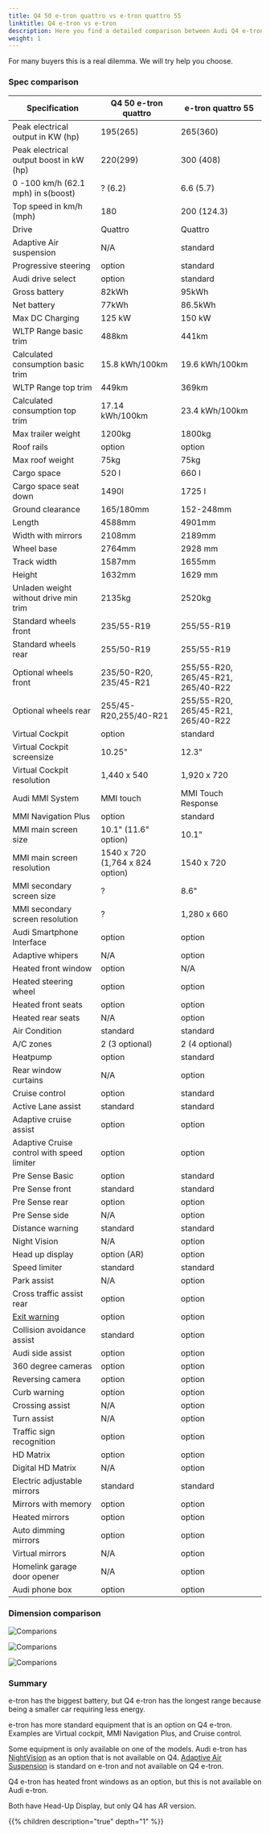 ```yaml
---
title: Q4 50 e-tron quattro vs e-tron quattro 55
linktitle: Q4 e-tron vs e-tron
description: Here you find a detailed comparison between Audi Q4 e-tron 50 Quattro and Audi e-tron 55.
weight: 1
---
```


For many buyers this is a real dilemma.  We will try help you choose.

### Spec comparison

| Specification      | Q4 50 e-tron quattro | e-tron quattro 55|
| ----------- | ----------- |----------- |
| Peak electrical output in KW (hp) | 195(265) | 265(360) |
| Peak electrical output boost in kW (hp) | 220(299) | 300 (408) |
| 0 -100 km/h (62.1 mph) in s(boost) | ? (6.2) | 6.6 (5.7)|
| Top speed in km/h (mph) | 180 | 200 (124.3) |
| Drive | Quattro | Quattro |
| Adaptive Air suspension | N/A | standard |
| Progressive steering | option | standard |
| Audi drive select | option | standard |
| Gross battery | 82kWh | 95kWh |
| Net battery | 77kWh | 86.5kWh |
| Max DC Charging | 125 kW | 150 kW |
| WLTP Range basic trim | 488km | 441km |
| Calculated consumption basic trim | 15.8 kWh/100km | 19.6 kWh/100km |
| WLTP Range top trim | 449km | 369km |
| Calculated consumption top trim | 17.14 kWh/100km | 23.4 kWh/100km |
| Max trailer weight | 1200kg | 1800kg |
| Roof rails | option | option |
| Max roof weight | 75kg | 75kg |
| Cargo space | 520 l| 660 l |
| Cargo space seat down | 1490l | 1725 l |
| Ground clearance | 165/180mm | 152-248mm |
| Length | 4588mm | 4901mm|
| Width with mirrors | 2108mm | 2189mm |
| Wheel base | 2764mm | 2928 mm |
| Track width | 1587mm | 1655mm |
| Height | 1632mm | 1629 mm |
| Unladen weight without drive min trim | 2135kg | 2520kg |
| Standard wheels front | 235/55-R19 | 255/55-R19 |
| Standard wheels rear | 255/50-R19 | 255/55-R19 |
| Optional wheels front | 235/50-R20, 235/45-R21 | 255/55-R20, 265/45-R21, 265/40-R22 |
| Optional wheels rear | 255/45-R20,255/40-R21 | 255/55-R20, 265/45-R21, 265/40-R22  |
| Virtual Cockpit | option  | standard |
| Virtual Cockpit screensize | 10.25"  | 12.3" |
| Virtual Cockpit resolution |  1,440 x 540 | 1,920 x 720  |
| Audi MMI System | MMI touch | MMI Touch Response  |
| MMI Navigation Plus | option | standard |
| MMI main screen size | 10.1" (11.6" option) | 10.1" |
| MMI main screen resolution | 1540 x 720 (1,764 x 824 option) | 1540 x 720  |
| MMI secondary screen size | ? |8.6" |
| MMI secondary screen resolution | ? | 1,280 x 660|
| Audi Smartphone Interface | option | option |
| Adaptive whipers | N/A | option |
| Heated front window | option | N/A |
| Heated steering wheel | option | option |
| Heated front seats | option | option |
| Heated rear seats | N/A | option |
| Air Condition | standard | standard |
| A/C zones | 2 (3 optional) | 2 (4 optional) |
| Heatpump | option | standard |
| Rear window curtains | N/A | option |
| Cruise control | option | standard |
| Active Lane assist | standard | standard |
| Adaptive cruise assist | option | option |
| Adaptive Cruise control with speed limiter | option | option |
| Pre Sense Basic | option | standard |
| Pre Sense front | standard | standard |
| Pre Sense rear | option | option |
| Pre Sense side | N/A | option |
| Distance warning | standard | standard |
| Night Vision | N/A | option |
| Head up display | option (AR) | option |
| Speed limiter | standard | standard |
| Park assist | N/A | option |
| Cross traffic assist rear | option | option |
| [Exit warning](/models/e-tron/technology/drivingassistance/#exit-warning) | option | option |
| Collision avoidance assist | standard | option |
| Audi side assist | option | option |
| 360 degree cameras | option | option |
| Reversing camera | option | option |
| Curb warning | option | option
| Crossing assist | N/A | option |
| Turn assist | N/A | option |
| Traffic sign recognition | option | option |
| HD Matrix | option | option |
| Digital HD Matrix | N/A | option |
| Electric adjustable mirrors | standard | standard |
| Mirrors with memory | option | option |
| Heated mirrors | option | option |
| Auto dimming mirrors | option | option |
| Virtual mirrors | N/A | option |
| Homelink garage door opener | N/A | option |
| Audi phone box | option | option |

### Dimension comparison

![Comparions](comparison1.jpg "Size comparison Q4 and e-tron")

![Comparions](comparison2.jpg "Size comparison Q4 and e-tron")

![Comparions](comparison3.jpg "Size comparison Q4 and e-tron")

### Summary

e-tron has the biggest battery, but Q4 e-tron has the longest range because being a smaller car requiring less energy.

e-tron has more standard equipment that is an option on Q4 e-tron.
Examples are Virtual cockpit, MMI Navigation Plus, and Cruise control.

Some equipment is only available on one of the models. Audi e-tron has [NightVision](/models/e-tron/technology/drivingassistance/nightvision/) as an
option that is not available on Q4. [Adaptive Air Suspension](/models/e-tron/drivetrain/suspension/) is standard on e-tron and not
available on Q4 e-tron.

Q4 e-tron has heated front windows as an option, but this is not available on Audi e-tron.

Both have Head-Up Display, but only Q4 has AR version.

{{% children description="true" depth="1" %}}
